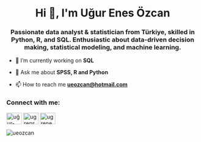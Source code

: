 <h1 align="center">Hi 👋, I'm Uğur Enes Özcan</h1>
<h3 align="center">Passionate data analyst & statistician from Türkiye, skilled in Python, R, and SQL. Enthusiastic about data-driven decision making, statistical modeling, and machine learning.</h3>

- 🔭 I’m currently working on **SQL**

- 💬 Ask me about **SPSS, R and Python**

- 📫 How to reach me **ueozcan@hotmail.com**

<h3 align="left">Connect with me:</h3>
<p align="left">
<a href="https://linkedin.com/in/www.linkedin.com/in/uğur-enes-özcan-b89989257" target="blank"><img align="center" src="https://raw.githubusercontent.com/rahuldkjain/github-profile-readme-generator/master/src/images/icons/Social/linked-in-alt.svg" alt="uğur-enes-özcan" height="30" width="40" /></a>
<a href="https://kaggle.com/ugrenss" target="blank"><img align="center" src="https://raw.githubusercontent.com/rahuldkjain/github-profile-readme-generator/master/src/images/icons/Social/kaggle.svg" alt="ugrenss" height="30" width="40" /></a>
<a href="https://instagram.com/ugrenesozc" target="blank"><img align="center" src="https://raw.githubusercontent.com/rahuldkjain/github-profile-readme-generator/master/src/images/icons/Social/instagram.svg" alt="ugrenesozc" height="30" width="40" /></a>
</p>
<p align="left"> <img src="https://komarev.com/ghpvc/?username=ueozcan&label=Profile%20views&color=0e75b6&style=flat" alt="ueozcan" /> </p>
